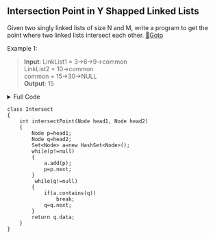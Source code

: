 ## Intersection Point in Y Shapped Linked Lists
Given two singly linked lists of size N and M, write a program to get the point where two linked lists intersect each other.  [🔗Goto](https://practice.geeksforgeeks.org/problems/intersection-point-in-y-shapped-linked-lists/1/?page=1&difficulty[]=1&status[]=unsolved&company[]=Amazon&sortBy=submissions#) 

Example 1:
>**Input**:
>LinkList1 = 3->6->9->common<br>
>LinkList2 = 10->common<br>
>common = 15->30->NULL<br>
>**Output**: 15<br>

<details>
<summary>Full Code</summary>

```
import java.util.*;


class Node
{
    int data;
    Node next;
    Node(int d) {
        data = d; 
        next = null;
    }
}
	
 class LinkedList_Intersection
{
    Node head = null;  
	Node tail = null;

public void addToTheLast(Node node) 
{

  if (head == null) {
   head = node;
   tail = head;
  } else {
   //Node temp = head;
   //while (temp.next != null)
    //temp = temp.next;

   //temp.next = node;
   tail.next=node;
   tail = node;
  }
}

  /* Function to print linked list */
    void printList()
    {
        Node temp = head;
        while (temp != null)
        {
           System.out.print(temp.data+" ");
           temp = temp.next;
        }  
        System.out.println();
    }
	
	 
 
     /* Driver program to test above functions */
    public static void main(String args[])
    {
       
         
        /* Constructed Linked List is 1->2->3->4->5->6->
           7->8->8->9->null */
         Scanner sc = new Scanner(System.in);
		 int t=sc.nextInt();
		 
		 while(t>0)
         {
			int n1 = sc.nextInt();
			int n2 = sc.nextInt();
			int n3 = sc.nextInt();
			LinkedList_Intersection llist1 = new LinkedList_Intersection();
		    LinkedList_Intersection llist2 = new LinkedList_Intersection();
			LinkedList_Intersection llist3 = new LinkedList_Intersection();
			
				int a1=sc.nextInt();
				Node head1= new Node(a1);
				Node tail1= head1;
				
				for (int i = 1; i < n1; i++) 
				{
					int a = sc.nextInt(); 
					tail1.next = (new Node(a));
					tail1= tail1.next;
				}
			
			
				int b1=sc.nextInt();
				Node head2 = new Node(b1);
				Node tail2 = head2;
				for (int i = 1; i < n2; i++) 
				{
					int b = sc.nextInt();  
					tail2.next = (new Node(b));
					tail2= tail2.next;
				}
				
				int c1=sc.nextInt();
				Node head3= new Node(c1);
				tail1.next = head3;
				tail2.next = head3;
				Node tail3=head3;
				for (int i = 1; i < n3; i++) 
				{
					int c = sc.nextInt();   
					tail3.next = (new Node(c));
					tail3= tail3.next;
				}
				
				Intersect obj = new Intersect();
				System.out.println(obj.intersectPoint(head1, head2));
			t--;			
         }
    }
}
```
</details>

```
class Intersect
{
	int intersectPoint(Node head1, Node head2)
	{
        Node p=head1;
        Node q=head2;
        Set<Node> a=new HashSet<Node>();
        while(p!=null)
        {
            a.add(p);
            p=p.next;
        }
         while(q!=null)
        {
            if(a.contains(q))
                break;
            q=q.next;
        }
        return q.data;
	}
}

```